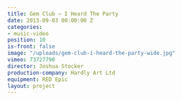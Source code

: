 ```yaml
---
title: Gem Club — I Heard The Party
date: 2013-09-03 00:00:00 Z
categories:
- music-video
position: 10
is-front: false
image: "/uploads/gem-club-i-heard-the-party-wide.jpg"
vimeo: 73727790
director: Joshua Stocker
production-company: Hardly Art Ltd
equipment: RED Epic
layout: project
---
```


